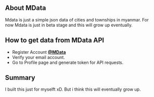 ## About MData

Mdata is just a simple json data of cities and townships in myanmar. For now Mdata is just in beta stage and this will grow up eventually.


## How to get data from MData API

- Register Account **[@MData](https://mdata.saggileo.tech)**
- Verify your email account.
- Go to Profile page and generate token for API requests.

## Summary

I built this just for myselft xD. But i think this will eventually grow up.
